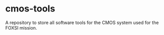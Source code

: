 # cmos-tools
A repository to store all software tools for the CMOS system used for the FOXSI mission.
